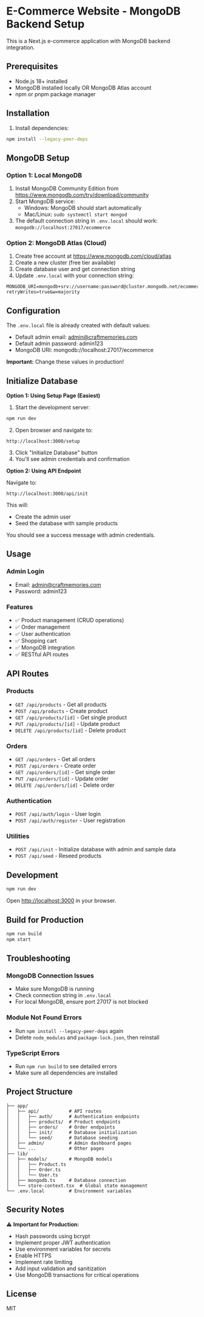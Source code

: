 # E-Commerce Website - MongoDB Backend Setup

This is a Next.js e-commerce application with MongoDB backend integration.

## Prerequisites

- Node.js 18+ installed
- MongoDB installed locally OR MongoDB Atlas account
- npm or pnpm package manager

## Installation

1. Install dependencies:
```bash
npm install --legacy-peer-deps
```

## MongoDB Setup

### Option 1: Local MongoDB

1. Install MongoDB Community Edition from https://www.mongodb.com/try/download/community
2. Start MongoDB service:
   - Windows: MongoDB should start automatically
   - Mac/Linux: `sudo systemctl start mongod`
3. The default connection string in `.env.local` should work: `mongodb://localhost:27017/ecommerce`

### Option 2: MongoDB Atlas (Cloud)

1. Create free account at https://www.mongodb.com/cloud/atlas
2. Create a new cluster (free tier available)
3. Create database user and get connection string
4. Update `.env.local` with your connection string:
```
MONGODB_URI=mongodb+srv://username:password@cluster.mongodb.net/ecommerce?retryWrites=true&w=majority
```

## Configuration

The `.env.local` file is already created with default values:
- Default admin email: admin@craftmemories.com
- Default admin password: admin123
- MongoDB URI: mongodb://localhost:27017/ecommerce

**Important:** Change these values in production!

## Initialize Database

**Option 1: Using Setup Page (Easiest)**

1. Start the development server:
```bash
npm run dev
```

2. Open browser and navigate to:
```
http://localhost:3000/setup
```

3. Click "Initialize Database" button
4. You'll see admin credentials and confirmation

**Option 2: Using API Endpoint**

Navigate to:
```
http://localhost:3000/api/init
```

This will:
- Create the admin user
- Seed the database with sample products

You should see a success message with admin credentials.

## Usage

### Admin Login
- Email: admin@craftmemories.com
- Password: admin123

### Features
- ✅ Product management (CRUD operations)
- ✅ Order management
- ✅ User authentication
- ✅ Shopping cart
- ✅ MongoDB integration
- ✅ RESTful API routes

## API Routes

### Products
- `GET /api/products` - Get all products
- `POST /api/products` - Create product
- `GET /api/products/[id]` - Get single product
- `PUT /api/products/[id]` - Update product
- `DELETE /api/products/[id]` - Delete product

### Orders
- `GET /api/orders` - Get all orders
- `POST /api/orders` - Create order
- `GET /api/orders/[id]` - Get single order
- `PUT /api/orders/[id]` - Update order
- `DELETE /api/orders/[id]` - Delete order

### Authentication
- `POST /api/auth/login` - User login
- `POST /api/auth/register` - User registration

### Utilities
- `POST /api/init` - Initialize database with admin and sample data
- `POST /api/seed` - Reseed products

## Development

```bash
npm run dev
```

Open [http://localhost:3000](http://localhost:3000) in your browser.

## Build for Production

```bash
npm run build
npm start
```

## Troubleshooting

### MongoDB Connection Issues
- Make sure MongoDB is running
- Check connection string in `.env.local`
- For local MongoDB, ensure port 27017 is not blocked

### Module Not Found Errors
- Run `npm install --legacy-peer-deps` again
- Delete `node_modules` and `package-lock.json`, then reinstall

### TypeScript Errors
- Run `npm run build` to see detailed errors
- Make sure all dependencies are installed

## Project Structure

```
├── app/
│   ├── api/           # API routes
│   │   ├── auth/      # Authentication endpoints
│   │   ├── products/  # Product endpoints
│   │   ├── orders/    # Order endpoints
│   │   ├── init/      # Database initialization
│   │   └── seed/      # Database seeding
│   ├── admin/         # Admin dashboard pages
│   └── ...            # Other pages
├── lib/
│   ├── models/        # MongoDB models
│   │   ├── Product.ts
│   │   ├── Order.ts
│   │   └── User.ts
│   ├── mongodb.ts     # Database connection
│   └── store-context.tsx  # Global state management
└── .env.local         # Environment variables
```

## Security Notes

⚠️ **Important for Production:**
- Hash passwords using bcrypt
- Implement proper JWT authentication
- Use environment variables for secrets
- Enable HTTPS
- Implement rate limiting
- Add input validation and sanitization
- Use MongoDB transactions for critical operations

## License

MIT
